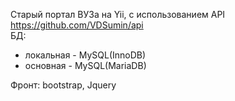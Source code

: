 Старый портал ВУЗа на Yii, с использованием API https://github.com/VDSumin/api </br>
БД:
 - локальная - MySQL(InnoDB)</br>
 - основная - MySQL(MariaDB)</br>
 
 Фронт: bootstrap, Jquery
